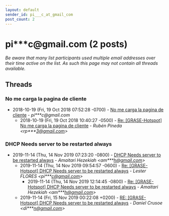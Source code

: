 ```yaml
---
layout: default
sender_id: pi___c_at_gmail_com
post_count: 2
---
```


# pi***c<span>@</span>gmail.com (2 posts)

_Be aware that many list participants used multiple email addresses over their time active on the list. As such this page may not contain all threads available._

## Threads

### No me carga la pagina de cliente
+ 2018-10-19 (Fri, 19 Oct 2018 07:52:28 -0700) - [No me carga la pagina de cliente](/archive/2018/10/531014e10c1d74ed23f4ae88d8c6b74a03b669b8ab3decee740d36852f01f1e1) - _pi***c@gmail.com_
  + 2018-10-19 (Fri, 19 Oct 2018 10:40:27 -0500) - [Re: [GRASE-Hotspot] No me carga la pagina de cliente](/archive/2018/10/4d09bd87e63ad6b8132547baa671d27ccc0381a617917616d7707c913c03e874) - _Rubén Pineda \<rp***3@gmail.com\>_

### DHCP Needs server to be restarted always
+ 2019-11-14 (Thu, 14 Nov 2019 07:23:20 -0800) - [DHCP Needs server to be restarted always](/archive/2019/11/03980b67759e52c9241356685a212fcc03b9e86dfa177afcf6039affad91b508) - _Amaitari Hezekiah \<am***h@gmail.com\>_
  + 2019-11-14 (Thu, 14 Nov 2019 09:54:57 -0600) - [Re: [GRASE-Hotspot] DHCP Needs server to be restarted always](/archive/2019/11/5dde4cc8aad7e8f7719fe36c49cfe8eda9fb753d884a9880d01a31df06605cb6) - _Lester FLORES \<pi***c@gmail.com\>_
    + 2019-11-14 (Thu, 14 Nov 2019 12:14:45 -0800) - [Re: [GRASE-Hotspot] DHCP Needs server to be restarted always](/archive/2019/11/8ca026edb8bd1f55817f9d5694730db602f3b8ef4d411f32ff814157b4126b4e) - _Amaitari Hezekiah \<am***h@gmail.com\>_
  + 2019-11-14 (Fri, 15 Nov 2019 00:22:08 +0200) - [RE: [GRASE-Hotspot] DHCP Needs server to be restarted always](/archive/2019/11/86ef28d4b98a7bc068696a062b1d3cd7a0606a73b56bfd149f34035c4b46c02f) - _Daniel Crusoe \<di***n@gmail.com\>_


